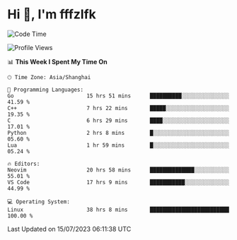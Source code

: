 # Hi 👋, I'm fffzlfk

<!--START_SECTION:waka-->
![Code Time](http://img.shields.io/badge/Code%20Time-307%20hrs%2023%20mins-blue)

![Profile Views](http://img.shields.io/badge/Profile%20Views-0-blue)

📊 **This Week I Spent My Time On** 

```text
🕑︎ Time Zone: Asia/Shanghai

💬 Programming Languages: 
Go                       15 hrs 51 mins      ██████████░░░░░░░░░░░░░░░   41.59 % 
C++                      7 hrs 22 mins       █████░░░░░░░░░░░░░░░░░░░░   19.35 % 
C                        6 hrs 29 mins       ████░░░░░░░░░░░░░░░░░░░░░   17.01 % 
Python                   2 hrs 8 mins        █░░░░░░░░░░░░░░░░░░░░░░░░   05.60 % 
Lua                      1 hr 59 mins        █░░░░░░░░░░░░░░░░░░░░░░░░   05.24 % 

🔥 Editors: 
Neovim                   20 hrs 58 mins      ██████████████░░░░░░░░░░░   55.01 % 
VS Code                  17 hrs 9 mins       ███████████░░░░░░░░░░░░░░   44.99 % 

💻 Operating System: 
Linux                    38 hrs 8 mins       █████████████████████████   100.00 % 
```


 Last Updated on 15/07/2023 06:11:38 UTC
<!--END_SECTION:waka-->
